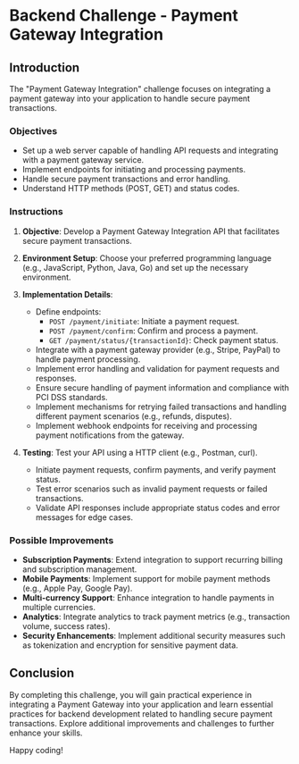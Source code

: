 # Backend Challenge - Payment Gateway Integration

## Introduction

The "Payment Gateway Integration" challenge focuses on integrating a payment gateway into your application to handle secure payment transactions.

### Objectives

- Set up a web server capable of handling API requests and integrating with a payment gateway service.
- Implement endpoints for initiating and processing payments.
- Handle secure payment transactions and error handling.
- Understand HTTP methods (POST, GET) and status codes.

### Instructions

1. **Objective**: Develop a Payment Gateway Integration API that facilitates secure payment transactions.

2. **Environment Setup**: Choose your preferred programming language (e.g., JavaScript, Python, Java, Go) and set up the necessary environment.

3. **Implementation Details**: 
   - Define endpoints:
     - `POST /payment/initiate`: Initiate a payment request.
     - `POST /payment/confirm`: Confirm and process a payment.
     - `GET /payment/status/{transactionId}`: Check payment status.
   - Integrate with a payment gateway provider (e.g., Stripe, PayPal) to handle payment processing.
   - Implement error handling and validation for payment requests and responses.
   - Ensure secure handling of payment information and compliance with PCI DSS standards.
   - Implement mechanisms for retrying failed transactions and handling different payment scenarios (e.g., refunds, disputes).
   - Implement webhook endpoints for receiving and processing payment notifications from the gateway.

4. **Testing**: Test your API using a HTTP client (e.g., Postman, curl).
   - Initiate payment requests, confirm payments, and verify payment status.
   - Test error scenarios such as invalid payment requests or failed transactions.
   - Validate API responses include appropriate status codes and error messages for edge cases.

### Possible Improvements

- **Subscription Payments**: Extend integration to support recurring billing and subscription management.
- **Mobile Payments**: Implement support for mobile payment methods (e.g., Apple Pay, Google Pay).
- **Multi-currency Support**: Enhance integration to handle payments in multiple currencies.
- **Analytics**: Integrate analytics to track payment metrics (e.g., transaction volume, success rates).
- **Security Enhancements**: Implement additional security measures such as tokenization and encryption for sensitive payment data.

## Conclusion

By completing this challenge, you will gain practical experience in integrating a Payment Gateway into your application and learn essential practices for backend development related to handling secure payment transactions. Explore additional improvements and challenges to further enhance your skills.

Happy coding!
